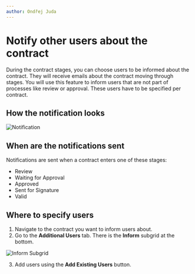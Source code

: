 ```yaml
---
author: Ondřej Juda
---
```


# Notify other users about the contract

During the contract stages, you can choose users to be informed about the contract. They will receive emails about the contract moving through stages. You will use this feature to inform users that are not part of processes like review or approval. These users have to be specified per contract.

## How the notification looks

![Notification](/.attachments/ModelDrivenAppUserGuide/Contract/notify-users-about-contract-2.png)

## When are the notifications sent

Notifications are sent when a contract enters one of these stages:

- Review
- Waiting for Approval
- Approved
- Sent for Signature
- Valid

## Where to specify users

1. Navigate to the contract you want to inform users about.
2. Go to the **Additional Users** tab. There is the **Inform** subgrid at the bottom.

![Inform Subgrid](/.attachments/ModelDrivenAppUserGuide/Contract/notify-users-about-contract-1.png)

3. Add users using the **Add Existing Users** button.